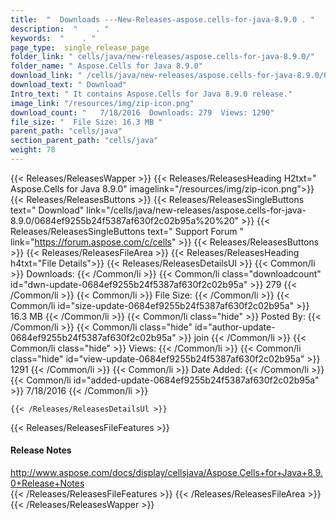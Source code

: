 ```yaml
---
title:  "  Downloads ---New-Releases-aspose.cells-for-java-8.9.0 . " 
description:  "    . " 
keywords:  "    . " 
page_type:  single_release_page
folder_link: " cells/java/new-releases/aspose.cells-for-java-8.9.0/"
folder_name: " Aspose.Cells for Java 8.9.0"
download_link: " /cells/java/new-releases/aspose.cells-for-java-8.9.0/0684ef9255b24f5387af630f2c02b95a"
download_text: " Download"
Intro_text: " It contains Aspose.Cells for Java 8.9.0 release."
image_link: "/resources/img/zip-icon.png"
download_count: "   7/18/2016  Downloads: 279  Views: 1290"
file_size: "  File Size: 16.3 MB "
parent_path: "cells/java"
section_parent_path: "cells/java"
weight: 78 
---
```


{{< Releases/ReleasesWapper >}}
  {{< Releases/ReleasesHeading H2txt=" Aspose.Cells for Java 8.9.0" imagelink="/resources/img/zip-icon.png">}}
  {{< Releases/ReleasesButtons >}}
    {{< Releases/ReleasesSingleButtons text=" Download" link="/cells/java/new-releases/aspose.cells-for-java-8.9.0/0684ef9255b24f5387af630f2c02b95a%20%20" >}}
    {{< Releases/ReleasesSingleButtons text=" Support Forum " link="https://forum.aspose.com/c/cells" >}}
  {{< Releases/ReleasesButtons >}}
  {{< Releases/ReleasesFileArea >}}
    {{< Releases/ReleasesHeading h4txt="File Details">}}
    {{< Releases/ReleasesDetailsUl >}}
            {{< Common/li  >}} Downloads: {{< /Common/li >}} 
      {{< Common/li class="downloadcount" id="dwn-update-0684ef9255b24f5387af630f2c02b95a" >}} 279 {{< /Common/li >}} 
      {{< Common/li  >}} File Size: {{< /Common/li >}} 
      {{< Common/li id="size-update-0684ef9255b24f5387af630f2c02b95a" >}} 16.3 MB {{< /Common/li >}} 
      {{< Common/li  class="hide" >}} Posted By: {{< /Common/li >}} 
      {{< Common/li class="hide" id="author-update-0684ef9255b24f5387af630f2c02b95a" >}} join {{< /Common/li >}} 
      {{< Common/li class="hide"  >}} Views: {{< /Common/li >}} 
      {{< Common/li class="hide" id="view-update-0684ef9255b24f5387af630f2c02b95a" >}} 1291 {{< /Common/li >}} 
      {{< Common/li  >}} Date Added: {{< /Common/li >}} 
      {{< Common/li id="added-update-0684ef9255b24f5387af630f2c02b95a" >}} 7/18/2016 {{< /Common/li >}} 

    {{< /Releases/ReleasesDetailsUl >}}

  {{< Releases/ReleasesFileFeatures >}}
      <h4>Release Notes</h4><div><a href="http://www.aspose.com/docs/display/cellsjava/Aspose.Cells+for+Java+8.9.0+Release+Notes">http://www.aspose.com/docs/display/cellsjava/Aspose.Cells+for+Java+8.9.0+Release+Notes</a></div>
  {{< /Releases/ReleasesFileFeatures >}}
 {{< /Releases/ReleasesFileArea >}}
{{< /Releases/ReleasesWapper >}}


